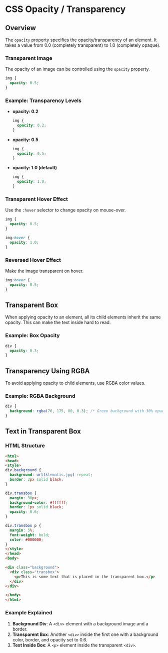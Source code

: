 # CSS Opacity / Transparency
## Overview
The `opacity` property specifies the opacity/transparency of an element. It takes a value from 0.0 (completely transparent) to 1.0 (completely opaque).
### Transparent Image
The opacity of an image can be controlled using the `opacity` property.

```css
img {
  opacity: 0.5;
}
```

### Example: Transparency Levels

- **opacity: 0.2**

  ```css
  img {
    opacity: 0.2;
  }
  ```

- **opacity: 0.5**

  ```css
  img {
    opacity: 0.5;
  }
  ```

- **opacity: 1.0 (default)**

  ```css
  img {
    opacity: 1.0;
  }
  ```

### Transparent Hover Effect

Use the `:hover` selector to change opacity on mouse-over.

```css
img {
  opacity: 0.5;
}

img:hover {
  opacity: 1.0;
}
```

### Reversed Hover Effect

Make the image transparent on hover.

```css
img:hover {
  opacity: 0.5;
}
```

## Transparent Box

When applying opacity to an element, all its child elements inherit the same opacity. This can make the text inside hard to read.

### Example: Box Opacity

```css
div {
  opacity: 0.3;
}
```

## Transparency Using RGBA

To avoid applying opacity to child elements, use RGBA color values.

### Example: RGBA Background

```css
div {
  background: rgba(76, 175, 80, 0.3); /* Green background with 30% opacity */
}
```

## Text in Transparent Box

### HTML Structure

```html
<html>
<head>
<style>
div.background {
  background: url(klematis.jpg) repeat;
  border: 2px solid black;
}

div.transbox {
  margin: 30px;
  background-color: #ffffff;
  border: 1px solid black;
  opacity: 0.6;
}

div.transbox p {
  margin: 5%;
  font-weight: bold;
  color: #000000;
}
</style>
</head>
<body>

<div class="background">
  <div class="transbox">
    <p>This is some text that is placed in the transparent box.</p>
  </div>
</div>

</body>
</html>
```

### Example Explained

1. **Background Div**: A `<div>` element with a background image and a border.
2. **Transparent Box**: Another `<div>` inside the first one with a background color, border, and opacity set to 0.6.
3. **Text Inside Box**: A `<p>` element inside the transparent `<div>`.

